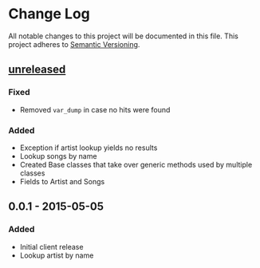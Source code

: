 # Change Log
All notable changes to this project will be documented in this file.
This project adheres to [Semantic Versioning](http://semver.org/).

## [unreleased][unreleased] ##

### Fixed ###
- Removed `var_dump` in case no hits were found

### Added ###
- Exception if artist lookup yields no results
- Lookup songs by name
- Created Base classes that take over generic methods used by multiple classes
- Fields to Artist and Songs

## 0.0.1 - 2015-05-05 ##
### Added ###
- Initial client release
- Lookup artist by name

[unreleased]: https://github.com/PBXg33k/vocadb-php/compare/v0.0.1...HEAD